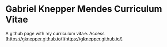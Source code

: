 Gabriel Knepper Mendes Curriculum Vitae 
=======================================

A github page with my curriculum vitae. 
Access [https://gknepper.github.io/](https://gknepper.github.io/) 



